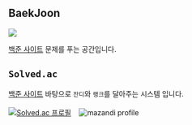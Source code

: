 ## BaekJoon

<img src="https://wallpapers.com/images/high/think-about-coding-qlib86o7bz1fqbub.jpg"/>

[백준 사이트](https://www.acmicpc.net/) 문제를 푸는 공간입니다.

## `Solved.ac`
[백준 사이트](https://www.acmicpc.net/) 바탕으로 `잔디`와 `랭크`를 달아주는 시스템 입니다. <br><br>
[![Solved.ac 프로필](http://mazassumnida.wtf/api/v2/generate_badge?boj=dmsqlctnekf)](https://solved.ac/dmsqlctnekf) &nbsp;&nbsp;
![mazandi profile](http://mazandi.herokuapp.com/api?handle=dmsqlctnekf)
